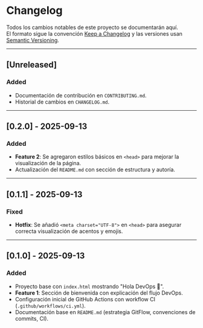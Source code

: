 # Changelog
Todos los cambios notables de este proyecto se documentarán aquí.  
El formato sigue la convención [Keep a Changelog](https://keepachangelog.com/) y las versiones usan [Semantic Versioning](https://semver.org/).

---

## [Unreleased]
### Added
- Documentación de contribución en `CONTRIBUTING.md`.
- Historial de cambios en `CHANGELOG.md`.

---

## [0.2.0] - 2025-09-13
### Added
- **Feature 2**: Se agregaron estilos básicos en `<head>` para mejorar la visualización de la página.
- Actualización del `README.md` con sección de estructura y autoría.

---

## [0.1.1] - 2025-09-13
### Fixed
- **Hotfix**: Se añadió `<meta charset="UTF-8">` en `<head>` para asegurar correcta visualización de acentos y emojis.

---

## [0.1.0] - 2025-09-13
### Added
- Proyecto base con `index.html` mostrando "Hola DevOps 🚀".
- **Feature 1**: Sección de bienvenida con explicación del flujo DevOps.
- Configuración inicial de GitHub Actions con workflow CI (`.github/workflows/ci.yml`).
- Documentación base en `README.md` (estrategia GitFlow, convenciones de commits, CI).
